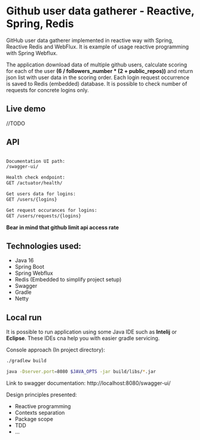 # Github user data gatherer - Reactive, Spring, Redis

GitHub user data gatherer implemented in reactive way with Spring, Reactive Redis and WebFlux. It is example of usage
reactive programming with Spring Webflux.

The application download data of multiple github users, calculate scoring for each of the user **(6 / followers_number * (2 + public_repos))** and return json list with user data in the scoring order. Each login request occurrence is saved
to Redis (embedded) database. It is possible to check number of requests for concrete logins only.

## Live demo

//TODO

## API

```bash

Documentation UI path: 
/swagger-ui/

Health check endpoint:
GET /actuator/health/

Get users data for logins:
GET /users/{logins}

Get request occurances for logins:
GET /users/requests/{logins}

```


**Bear in mind that github limit api access rate**

## Technologies used:

- Java 16
- Spring Boot
- Spring Webflux
- Redis (Embedded to simplify project setup)
- Swagger
- Gradle
- Netty

## Local run

It is possible to run application using some Java IDE such as **Intelij** or **Eclipse**. These IDEs cna help you with
easier gradle servicing.

Console approach (In project directory):

```bash
./gradlew build 

java -Dserver.port=8080 $JAVA_OPTS -jar build/libs/*.jar
```


Link to swagger documentation: http://localhost:8080/swagger-ui/


Design principles presented:

- Reactive programming
- Contexts separation
- Package scope
- TDD
- ...


